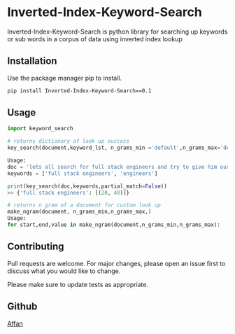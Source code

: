 # Inverted-Index-Keyword-Search

Inverted-Index-Keyword-Search is python library for searching up keywords or sub words in a corpus of data using inverted index lookup

## Installation

Use the package manager pip to install.

```bash
pip install Inverted-Index-Keyword-Search==0.1
```

## Usage

```python
import keyword_search

# returns dictionary of look up success
key_search(document,keyword_lst, n_grams_min ='default',n_grams_max='default',partial_match= False):

Usage:
doc = 'lets all search for full stack engineers and try to give him our best'
keywords = ['full stack engineers', 'engineers']

print(key_search(doc,keywords,partial_match=False))
>> {'full stack engineers': [(20, 40)]}

# returns n gram of a document for custom look up
make_ngram(document, n_grams_min,n_grams_max,)
Usage:
for start,end,value in make_ngram(document,n_grams_min,n_grams_max):

```

## Contributing

Pull requests are welcome. For major changes, please open an issue first
to discuss what you would like to change.

Please make sure to update tests as appropriate.

## Github

[Affan](https://github.com/Affanmir/KeywordSearch)